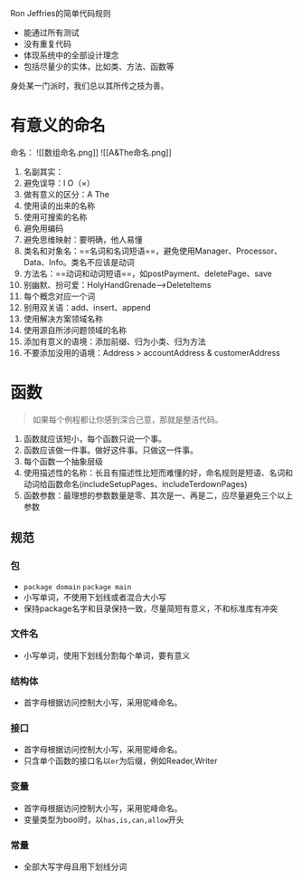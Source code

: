 Ron Jeffries的简单代码规则
- 能通过所有测试
- 没有重复代码
- 体现系统中的全部设计理念
- 包括尽量少的实体，比如类、方法、函数等

身处某一门派时，我们总以其所传之技为善。

# 有意义的命名
命名：
![[数组命名.png]]
![[A&The命名.png]]

1. 名副其实：
2. 避免误导：l O（×）
3. 做有意义的区分：A The
4. 使用读的出来的名称
5. 使用可搜索的名称
6. 避免用编码
7. 避免思维映射：要明确，他人易懂
8. 类名和对象名：==名词和名词短语==，避免使用Manager、Processor、Data、Info。类名不应该是动词
9. 方法名：==动词和动词短语==，如postPayment、deletePage、save
10. 别幽默、扮可爱：HolyHandGrenade-->DeleteItems
11. 每个概念对应一个词
12. 别用双关语：add、insert、append
13. 使用解决方案领域名称
14. 使用源自所涉问题领域的名称
15. 添加有意义的语境：添加前缀、归为小类、归为方法
16. 不要添加没用的语境：Address > accountAddress & customerAddress

# 函数
> 如果每个例程都让你感到深合己意，那就是整洁代码。
1. 函数就应该短小，每个函数只说一个事。
2. 函数应该做一件事。做好这件事。只做这一件事。
3. 每个函数一个抽象层级
4. 使用描述性的名称：长且有描述性比短而难懂的好，命名规则是短语、名词和动词给函数命名(includeSetupPages、includeTerdownPages)
5. 函数参数：最理想的参数数量是零、其次是一、再是二，应尽量避免三个以上参数




## 规范

### 包
- `package domain`
   `package main`
- 小写单词，不使用下划线或者混合大小写
- 保持package名字和目录保持一致，尽量简短有意义，不和标准库有冲突

### 文件名
- 小写单词，使用下划线分割每个单词，要有意义

### 结构体
- 首字母根据访问控制大小写，采用驼峰命名。

### 接口
- 首字母根据访问控制大小写，采用驼峰命名。
- 只含单个函数的接口名以`er`为后缀，例如Reader,Writer

### 变量
- 首字母根据访问控制大小写，采用驼峰命名。
- 变量类型为bool时，以`has,is,can,allow`开头

### 常量
- 全部大写字母且用下划线分词